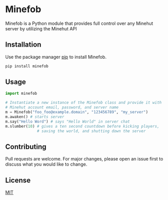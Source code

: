 # Minefob

Minefob is a Python module that provides full control
over any Minehut server by utilizing the Minehut API

## Installation

Use the package manager [pip](https://pypi.org/project/minefob) to install Minefob.

```bash
pip install minefob
```

## Usage

```python
import minefob

# Instantiate a new instance of the Minefob class and provide it with
# Minehut account email, password, and server name
m = Minefob("foo_foo@example.domain", "123456789", "my_server")
m.awaken() # starts server
m.say("Hello Word") # says "Hello World" in server chat
m.slumber(10) # gives a ten second countdown before kicking players,
			  # saving the world, and shutting down the server
```

## Contributing
Pull requests are welcome. For major changes, please open an issue first to discuss what you would like to change.

## License
[MIT](https://choosealicense.com/licenses/mit/)
